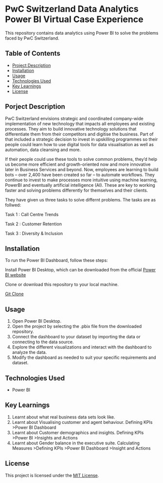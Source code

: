 # PwC Switzerland Data Analytics Power BI Virtual Case Experience
This repository contains data analytics using Power BI to solve the problems faced by PwC Switzerland.

## Table of Contents
- [Project Description](#project-dscription)
- [Installation](#installation)
- [Usage](#usage)
- [Technologies Used](#technologies-used)
- [Key Learnings](#key-learnings)
- [License](#license)

## Porject Description
PwC Switzerland envisions strategic and coordinated company-wide implementation of new technology that impacts all employees and existing processes. They aim to build innovative technology solutions that differentiate them from their competitors and digitise the business. Part of that included a strategic decision to invest in upskilling programmes so their people could learn how to use digital tools for data visualisation as well as automation, data cleansing and more.

If their people could use these tools to solve common problems, they’d help us become more efficient and growth-oriented now and more innovative later in Business Services and beyond. Now, employees are learning to build bots – over 2,400 have been created so far – to automate workflows. They continue to invest to make processes more intuitive using machine learning, PowerBI and eventually artificial intelligence (AI). These are key to working faster and solving problems differently for themselves and their clients.

They have given us three tasks to solve differnt problems. The tasks are as follwed:

Task 1 : Call Centre Trends

Task 2 : Customer Retention

Task 3 : Diversity & Inclusion

## Installation
To run the Power BI Dashboard, follow these steps:

Install Power BI Desktop, which can be downloaded from the official [Power BI website](https://app.powerbi.com/)

Clone or download this repository to your local machine.

[Git Clone](https://github.com/Rupanavale/PwC-Switzerland-Power-BI-Virtual-Case-Experience/edit/main/README.md)

## Usage
1. Open Power BI Desktop.
2. Open the project by selecting the .pbix file from the downloaded repository.
3. Connect the dashboard to your dataset by importing the data or connecting to the data source.
4. Explore the different visualizations and interact with the dashboard to analyze the data.
5. Modify the dashboard as needed to suit your specific requirements and dataset.

## Technologies Used
- Power BI

## Key Learnings
1. Learnt about what real business data sets look like.
2. Learnt about Visualising customer and agent behaviour.
   Defining KPIs >Power BI Dashboard
3. Learnt about Customer demographics and insights.
   Defining KPIs >Power BI >Insights and Actions
4. Learnt about Gender balance in the executive suite.
   Calculating Measures >Defining KPIs >Power BI Dashboard >Insight and Actions


## License
This project is licensed under the [MIT License](LICENSE).

